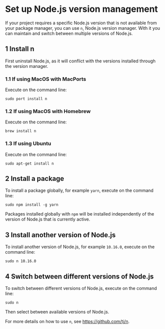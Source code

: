 # Set up Node.js version management

If your project requires a specific Node.js version that is not available from
your package manager, you can use `n`, Node.js version manager. With it you can
maintain and switch between multiple versions of Node.js.

## 1 Install n

First uninstall Node.js, as it will conflict with the versions installed through
the version manager.

### 1.1 If using MacOS with MacPorts

Execute on the command line:

```console
sudo port install n
```

### 1.2 If using MacOS with Homebrew

Execute on the command line:

```console
brew install n
```

### 1.3 If using Ubuntu

Execute on the command line:

```console
sudo apt-get install n
```

## 2 Install a package

To install a package globally, for example `yarn`, execute on the command line:

```console
sudo npm install -g yarn
```

Packages installed globally with `npm` will be installed independently of the
version of Node.js that is currently active.

## 3 Install another version of Node.js

To install another version of Node.js, for example `10.16.0`, execute on the
command line:

```console
sudo n 10.16.0
```

## 4 Switch between different versions of Node.js

To switch between different versions of Node.js, execute on the command line:

```console
sudo n
```

Then select between available versions of Node.js.

For more details on how to use `n`, see https://github.com/tj/n.
